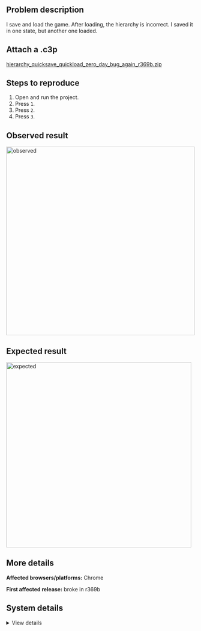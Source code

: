 ## Problem description

I save and load the game. After loading, the hierarchy is incorrect. I saved it in one state, but another one loaded.

## Attach a .c3p

[hierarchy_quicksave_quickload_zero_day_bug_again_r369b.zip](https://github.com/WilsonPercival/WilsonPercival/files/13512891/hierarchy_quicksave_quickload_zero_day_bug_again_r369b.zip)

## Steps to reproduce

1. Open and run the project.
2. Press `1`.
3. Press `2`.
4. Press `3`.

## Observed result

<img width="502" alt="observed" src="https://github.com/WilsonPercival/WilsonPercival/assets/91274932/7c64c63e-e337-4d7f-98a7-934666472145">

## Expected result

<img width="493" alt="expected" src="https://github.com/WilsonPercival/WilsonPercival/assets/91274932/af13f9c2-f6d0-421f-93e3-986053af3996">

## More details



**Affected browsers/platforms:** Chrome

**First affected release:** broke in r369b

## System details

<details><summary>View details</summary>

Platform information
Product: Construct 3 r369 (beta)
Browser: Chrome 119.0.6045.160
Browser engine: Chromium
Context: browser
Operating system: Windows 11
Device type: desktop
Device pixel ratio: 1.5
Logical CPU cores: 16
Approx. device memory: 8 GB
User agent: Mozilla/5.0 (Windows NT 10.0; Win64; x64) AppleWebKit/537.36 (KHTML, like Gecko) Chrome/119.0.0.0 Safari/537.36
Language setting: en-US

Local storage
Storage quota (approx): 283 gb
Storage usage (approx): 102 mb (0%)
Persistant storage: Yes

Browser support notes
This list contains missing features that are not required, but could improve performance or user experience if supported.

Nothing is missing. Everything is OK!
WebGPU information
Renderer: WebGPU
Supports GPU profiling: no
Major performance caveat: no
Maximum texture size: 8192
Adapter vendor: amd
Adapter architecture: gcn-5
Adapter device: (unavailable)
Adapter description: (unavailable)
Adapter features:

bgra8unorm-storage
depth-clip-control
depth32float-stencil8
float32-filterable
indirect-first-instance
rg11b10ufloat-renderable
texture-compression-bc
Audio information
System sample rate: 48000 Hz
Output channels: 2
Output interpretation: speakers
Supported decode formats:

WebM Opus (audio/webm; codecs=opus)
Ogg Opus (audio/ogg; codecs=opus)
WebM Vorbis (audio/webm; codecs=vorbis)
Ogg Vorbis (audio/ogg; codecs=vorbis)
MPEG-4 AAC (audio/mp4; codecs=mp4a.40.5)
MP3 (audio/mpeg)
FLAC (audio/flac)
PCM WAV (audio/wav; codecs=1)
Supported encode formats:

WebM Opus (audio/webm; codecs=opus)
Video information
Supported decode formats:

WebM AV1 (video/webm; codecs=av01.0.00M.08)
MP4 AV1 (video/mp4; codecs=av01.0.00M.08)
WebM VP9 (video/webm; codecs=vp9)
WebM VP8 (video/webm; codecs=vp8)
H.265 (video/mp4; codecs=hev1.1.2.L93.B0)
H.264 (video/mp4; codecs=avc1.42E01E)
Supported encode formats:

WebM AV1 (video/webm; codecs=av1)
WebM VP9 (video/webm; codecs=vp9)
WebM VP8 (video/webm; codecs=vp8)

</details>
